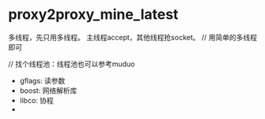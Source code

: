 # proxy2proxy_mine_latest


多线程，先只用多线程。
主线程accept，其他线程抢socket。
// 用简单的多线程即可

<!-- 多协程， -->

// 找个线程池：线程池也可以参考muduo

- gflags: 读参数
- boost: 网络解析库
- libco: 协程
- 